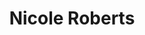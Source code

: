 ---
title: Nicole Roberts
qrcode: data:image/png;base64,iVBORw0KGgoAAAANSUhEUgAAAQAAAAEAAQMAAABmvDolAAAABlBMVEX///8AAABVwtN&#43;AAAB/ElEQVR42uyYPa7kIBCEyyIg5AgchZv552YchSMQEiDXqtv22u/tRBtNI7c0Gsn&#43;EkxRVDfeeuut/6uFJBuSq4BnJsuMIM84FgBgagBCmViTI1eEfL6wAzhya5E9lNkrwB5ktRaBzCpLza7FHWYBuhrJmrovSx8RUE1GdmAWMXpu/YNovx1Qf4j50mSLW/9gIF8OHHUB4nSy4n/qywGRnHg1wmlv5zLLWABUgVF&#43;q6&#43;J5I7A6T5ZNoBDl7lD/QGeq2PePVdLgLyUXKA3KtC9HKpM2gJA5kUflaXplbS6mtjiaEBNO5D0ZkLqwNIDxd5NAa5iaWqFso&#43;OBe7nbloAxAZmRH0jpZoUf4AlQALc0qIGglty&#43;x0PxgFmX9ADLzN3/GnmFoCuTVASTbZAuZlkmQ&#43;3twBIip49ZbMkBXWvHd3zZFkA0JG0rT76adcwi/U9XG4IQL8DdDd3z3zevPB3E2QCQMhTk0gnwRROfuIPcbUGwBe9UeWA&#43;TKrPzwmOSYApE026JgeSHeg2frZsQ4AXL3e32RXpg7svpgCzuEhXI1bE3&#43;I7OFX&#43;2AAOGcgulm6zKXL368R6LcD1zyK5&#43;BDJff06pGAK2qzYWL98B2sABIc5JCtx/QApoBj6p7cecDU4UBrwDk8PEKOdAciueluq8cA3nrrrZ/1JwAA//&#43;9aJW2jZ3GPgAAAABJRU5ErkJggg==
index: false
private: true
---